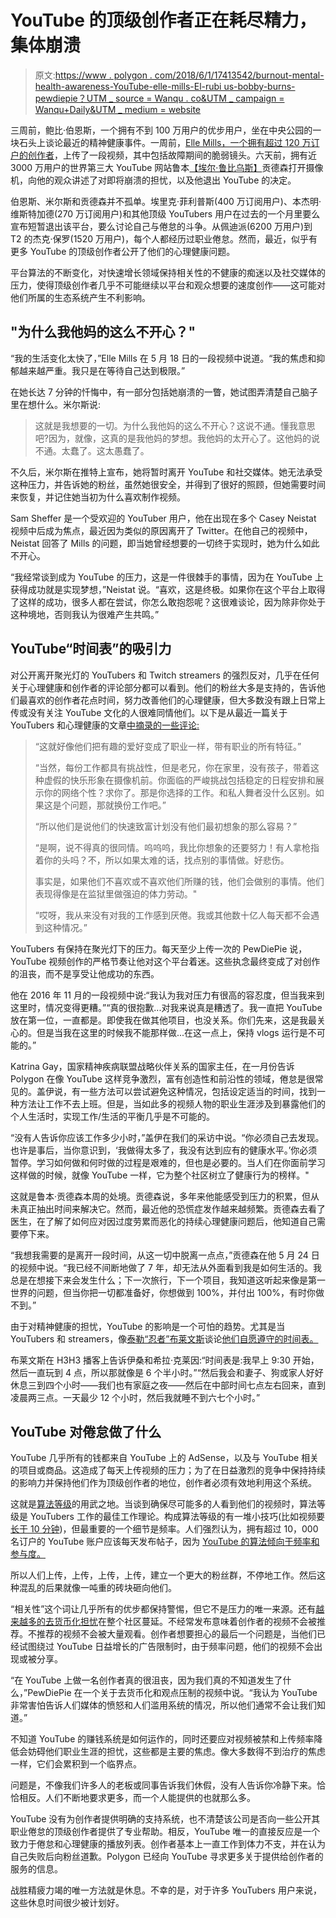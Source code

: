 # YouTube 的顶级创作者正在耗尽精力，集体崩溃

> 原文:[https://www . polygon . com/2018/6/1/17413542/burnout-mental-health-awareness-YouTube-elle-mills-El-rubi us-bobby-burns-pewdiepie？UTM _ source = Wanqu . co&UTM _ campaign = Wanqu+Daily&UTM _ medium = website](https://www.polygon.com/2018/6/1/17413542/burnout-mental-health-awareness-youtube-elle-mills-el-rubius-bobby-burns-pewdiepie?utm_source=wanqu.co&utm_campaign=Wanqu+Daily&utm_medium=website)

三周前，鲍比·伯恩斯，一个拥有不到 100 万用户的优步用户，坐在中央公园的一块石头上谈论最近的精神健康事件。一周前，[Elle Mills，一个拥有超过 120 万订户的创作者](https://www.polygon.com/2018/5/7/17319966/youtube-creators-demonetization-advertising-philip-defranco-logan-paul-pewdiepie-casey-neistat)，上传了一段视频，其中包括故障期间的脆弱镜头。六天前，拥有近 3000 万用户的世界第三大 YouTube 网站鲁本[【埃尔·鲁比乌斯】](https://www.polygon.com/2018/3/26/17163966/fortnite-elrubiusomg-youtube-livestream-twitch-ninja-drake)贡德森打开摄像机，向他的观众讲述了对即将崩溃的担忧，以及他退出 YouTube 的决定。

伯恩斯、米尔斯和贡德森并不孤单。埃里克·菲利普斯(400 万订阅用户)、本杰明·维斯特加德(270 万订阅用户)和其他顶级 YouTubers 用户在过去的一个月里要么宣布短暂退出该平台，要么讨论自己与倦怠的斗争。从佩迪派(6200 万用户)到 T2 的杰克·保罗(1520 万用户)，每个人都经历过职业倦怠。然而，最近，似乎有更多 YouTube 的顶级创作者公开了他们的心理健康问题。

平台算法的不断变化，对快速增长领域保持相关性的不健康的痴迷以及社交媒体的压力，使得顶级创作者几乎不可能继续以平台和观众想要的速度创作——这可能对他们所属的生态系统产生不利影响。

## "为什么我他妈的这么不开心？"

“我的生活变化太快了，”Elle Mills 在 5 月 18 日的一段视频中说道。“我的焦虑和抑郁越来越严重。我只是在等待自己达到极限。”

在她长达 7 分钟的忏悔中，有一部分包括她崩溃的一瞥，她试图弄清楚自己脑子里在想什么。米尔斯说:

> 这就是我想要的一切。为什么我他妈的这么不开心？这说不通。懂我意思吧?因为，就像，这真的是我他妈的梦想。我他妈的太开心了。这他妈的说不通。太蠢了。这太愚蠢了。

不久后，米尔斯在推特上宣布，她将暂时离开 YouTube 和社交媒体。她无法承受这种压力，并告诉她的粉丝，虽然她很安全，并得到了很好的照顾，但她需要时间来恢复，并记住她当初为什么喜欢制作视频。

Sam Sheffer 是一个受欢迎的 YouTuber 用户，他在出现在多个 Casey Neistat 视频中后成为焦点，最近因为类似的原因离开了 Twitter。在他自己的视频中，Neistat 回答了 Mills 的问题，即当她曾经想要的一切终于实现时，她为什么如此不开心。

“我经常谈到成为 YouTube 的压力，这是一件很棘手的事情，因为在 YouTube 上获得成功就是实现梦想，”Neistat 说。“喜欢，这是终极。如果你在这个平台上取得了这样的成功，很多人都在尝试，你怎么敢抱怨呢？这很难谈论，因为除非你处于这种境地，否则我认为很难产生共鸣。”

## YouTube“时间表”的吸引力

对公开离开聚光灯的 YouTubers 和 Twitch streamers 的强烈反对，几乎在任何关于心理健康和创作者的评论部分都可以看到。他们的粉丝大多是支持的，告诉他们最喜欢的创作者花点时间，努力改善他们的心理健康，但大多数没有跟上日常上传或没有关注 YouTube 文化的人很难同情他们。以下是从最近一篇关于 YouTubers 和心理健康的文章[中摘录的一些评论:](https://www.polygon.com/2018/1/18/16899532/youtube-twitch-burnout-h3h3-pewdiepie-lirik)

> “这就好像他们把有趣的爱好变成了职业一样，带有职业的所有特征。”
> 
> “当然，每份工作都具有挑战性，但是老兄，你在家里，没有孩子，带着这种虚假的快乐形象在摄像机前。你面临的严峻挑战包括稳定的日程安排和展示你的网络个性？求你了。那是你选择的工作。和私人舞者没什么区别。如果这是个问题，那就换份工作吧。”
> 
> “所以他们是说他们的快速致富计划没有他们最初想象的那么容易？”
> 
> “是啊，说不得真的很同情。呜呜呜，我比你想象的还要努力！有人拿枪指着你的头吗？不，所以如果太难的话，找点别的事情做。好悲伤。
> 
> 事实是，如果他们不喜欢或不喜欢他们所赚的钱，他们会做别的事情。他们表现得像是在监狱里做强迫的体力劳动。"
> 
> “哎呀，我从来没有对我的工作感到厌倦。我或其他数十亿人每天都不会遇到这种情况。”

YouTubers 有保持在聚光灯下的压力。每天至少上传一次的 PewDiePie 说，YouTube 视频创作的严格节奏让他对这个平台着迷。这些执念最终变成了对创作的沮丧，而不是享受让他成功的东西。

他在 2016 年 11 月的一段视频中说:“我认为我对压力有很高的容忍度，但当我来到这里时，情况变得更糟。”“真的很抱歉...对我来说真是糟透了。我一直把 YouTube 放在第一位，一直都是。即使我在做其他项目，也没关系。你们先来，这是我最关心的。但是当我在这里的时候我不能那样做...在这一点上，保持 vlogs 运行是不可能的。”

Katrina Gay，国家精神疾病联盟战略伙伴关系的国家主任，在一月份告诉 Polygon 在像 YouTube 这样竞争激烈，富有创造性和前沿性的领域，倦怠是很常见的。盖伊说，有一些方法可以尝试避免这种情况，包括设定适当的时间，找到一种方法让工作不去上班。但是，当如此多的视频人物的职业生涯涉及到暴露他们的个人生活时，实现工作/生活的平衡几乎是不可能的。

“没有人告诉你应该工作多少小时，”盖伊在我们的采访中说。“你必须自己去发现。也许是事后，当你意识到，‘我做得太多了，我没有达到应有的健康水平。’你必须暂停。学习如何做和何时做的过程是艰难的，但也是必要的。当人们在你面前学习这样做的时候，就像 YouTube 一样，它为整个社区树立了健康行为的榜样。"

这就是鲁本·贡德森本周的处境。贡德森说，多年来他能感受到压力的积累，但从未真正抽出时间来解决它。然而，最近他的恐慌症发作越来越频繁。贡德森去看了医生，在了解了如何应对因过度劳累而恶化的持续心理健康问题后，他知道自己需要停下来。

“我想我需要的是离开一段时间，从这一切中脱离一点点，”贡德森在他 5 月 24 日的视频中说。“我已经不间断地做了 7 年，却无法从外面看到我是如何生活的。我总是在想接下来会发生什么；下一次旅行，下一个项目，我知道这听起来像是第一世界的问题，但当你把一切都准备好，你想做到 100%，并付出 100%，有时你做不到。”

由于对精神健康的担忧，YouTube 的影响是一个可怕的趋势。尤其是当 YouTubers 和 streamers，像[泰勒“忍者”布莱文斯](https://www.polygon.com/2018/3/5/17078646/ninja-fortnite-twitch-stream-subscribers)谈论[他们自愿遵守的时间表。](https://www.polygon.com/2018/4/24/17274636/ninja-fortnite-twitch-h3h3-podcast)

布莱文斯在 H3H3 播客上告诉伊桑和希拉·克莱因:“时间表是:我早上 9:30 开始，然后一直玩到 4 点，所以那就像是 6 个半小时。”“然后我会和妻子、狗或家人好好休息三到四个小时——我们也有家庭之夜——然后在中部时间七点左右回来，直到凌晨两三点。一天最少 12 个小时，然后我就睡不到六七个小时。”

## YouTube 对倦怠做了什么

YouTube 几乎所有的钱都来自 YouTube 上的 AdSense，以及与 YouTube 相关的项目或商品。这造成了每天上传视频的压力；为了在日益激烈的竞争中保持持续的影响力并保持他们作为顶级创作者的地位，创作者必须有效地利用这个系统。

这就是[算法等级](https://www.tubefilter.com/2016/06/23/reverse-engineering-youtube-algorithm/)的用武之地。当谈到确保尽可能多的人看到他们的视频时，算法等级是 YouTubers 工作的最佳工作理论。构成算法等级的有一堆小技巧(比如视频要[长于 10 分钟](https://www.tubefilter.com/2016/05/12/youtube-watch-time-metric-algorithm-statistics/))，但最重要的一个细节是频率。人们强烈认为，拥有超过 10，000 名订户的 YouTube 账户应该每天发布帖子，因为 [YouTube 的算法倾向于频率和参与度。](http://techtipswithtea.com/youtube-tips/youtube-changes-algorithm-2017-what-it-means-for-you/)

所以人们上传，上传，上传，上传，建立一个更大的粉丝群，不停地工作。然后这种混乱的后果就像一吨重的砖块砸向他们。

“相关性”这个词让几乎所有的优步都保持警惕，但它不是压力的唯一来源。还有[越来越多的去货币化担忧](https://www.polygon.com/2018/4/17/17246948/defranco-patreon-casey-neistat-youtube-ceo-demonetized)在整个社区蔓延。不经常发布意味着创作者的视频不会被推荐。不推荐的视频不会被大量观看。创作者想要担心的最后一个问题是，当他们已经试图绕过 YouTube 日益增长的广告限制时，由于频率问题，他们的视频不会出现或被分享。

“在 YouTube 上做一名创作者真的很沮丧，因为我们真的不知道发生了什么，”PewDiePie 在一个关于去货币化和观点压制的视频中说。“我认为 YouTube 非常害怕告诉人们媒体的愤怒和人们滥用系统的情况，所以他们通常不会让我们知道。”

不知道 YouTube 的赚钱系统是如何运作的，同时还要应对视频被禁和上传频率降低会妨碍他们职业生涯的担忧，这些都是主要的焦虑。像大多数得不到治疗的焦虑一样，它们会累积到一个临界点。

问题是，不像我们许多人的老板或同事告诉我们休假，没有人告诉你冷静下来。恰恰相反。人们不断地要求更多，而一个人能提供的也就那么多。

YouTube 没有为创作者提供明确的支持系统，也不清楚该公司是否向一些公开其职业倦怠的顶级创作者提供了专业帮助。相反，YouTube 唯一的直接反应是一个致力于倦怠和心理健康的播放列表。创作者基本上一直工作到体力不支，并在认为自己失败后向粉丝道歉。Polygon 已经向 YouTube 寻求更多关于提供给创作者的服务的信息。

战胜精疲力竭的唯一方法就是休息。不幸的是，对于许多 YouTubers 用户来说，这些休息时间很少被计划好。